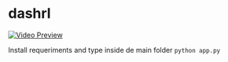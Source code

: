 # dashrl

[![Video Preview](https://img.youtube.com/vi/FbD1UJ94PDg/0.jpg)](https://www.youtube.com/watch?v=FbD1UJ94PDg)


Install requeriments and type inside de main folder `python app.py`
